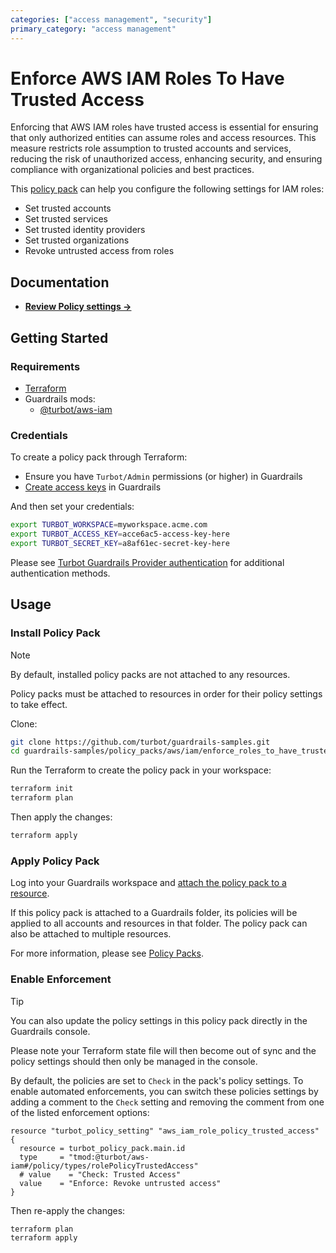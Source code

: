 ```yaml
---
categories: ["access management", "security"]
primary_category: "access management"
---
```


# Enforce AWS IAM Roles To Have Trusted Access

Enforcing that AWS IAM roles have trusted access is essential for ensuring that only authorized entities can assume roles and access resources. This measure restricts role assumption to trusted accounts and services, reducing the risk of unauthorized access, enhancing security, and ensuring compliance with organizational policies and best practices.

This [policy pack](https://turbot.com/guardrails/docs/concepts/resources/smart-folders) can help you configure the following settings for IAM roles:

- Set trusted accounts
- Set trusted services
- Set trusted identity providers
- Set trusted organizations
- Revoke untrusted access from roles

## Documentation

- **[Review Policy settings →](https://hub-guardrails-turbot-com-git-development-turbot.vercel.app/policy-packs/enforce_roles_to_have_trusted_access/settings)**

## Getting Started

### Requirements

- [Terraform](https://developer.hashicorp.com/terraform/install)
- Guardrails mods:
  - [@turbot/aws-iam](https://hub-guardrails-turbot-com-git-development-turbot.vercel.app/aws/mods/aws-iam)

### Credentials

To create a policy pack through Terraform:

- Ensure you have `Turbot/Admin` permissions (or higher) in Guardrails
- [Create access keys](https://turbot.com/guardrails/docs/guides/iam/access-keys#generate-a-new-guardrails-api-access-key) in Guardrails

And then set your credentials:

```sh
export TURBOT_WORKSPACE=myworkspace.acme.com
export TURBOT_ACCESS_KEY=acce6ac5-access-key-here
export TURBOT_SECRET_KEY=a8af61ec-secret-key-here
```

Please see [Turbot Guardrails Provider authentication](https://registry.terraform.io/providers/turbot/turbot/latest/docs#authentication) for additional authentication methods.

## Usage

### Install Policy Pack

> [!NOTE]
> By default, installed policy packs are not attached to any resources.
>
> Policy packs must be attached to resources in order for their policy settings to take effect.

Clone:

```sh
git clone https://github.com/turbot/guardrails-samples.git
cd guardrails-samples/policy_packs/aws/iam/enforce_roles_to_have_trusted_access
```

Run the Terraform to create the policy pack in your workspace:

```sh
terraform init
terraform plan
```

Then apply the changes:

```sh
terraform apply
```

### Apply Policy Pack

Log into your Guardrails workspace and [attach the policy pack to a resource](https://turbot.com/guardrails/docs/guides/working-with-folders/smart#attach-a-smart-folder-to-a-resource).

If this policy pack is attached to a Guardrails folder, its policies will be applied to all accounts and resources in that folder. The policy pack can also be attached to multiple resources.

For more information, please see [Policy Packs](https://turbot.com/guardrails/docs/concepts/resources/smart-folders).

### Enable Enforcement

> [!TIP]
> You can also update the policy settings in this policy pack directly in the Guardrails console.
>
> Please note your Terraform state file will then become out of sync and the policy settings should then only be managed in the console.

By default, the policies are set to `Check` in the pack's policy settings. To enable automated enforcements, you can switch these policies settings by adding a comment to the `Check` setting and removing the comment from one of the listed enforcement options:

```hcl
resource "turbot_policy_setting" "aws_iam_role_policy_trusted_access" {
  resource = turbot_policy_pack.main.id
  type     = "tmod:@turbot/aws-iam#/policy/types/rolePolicyTrustedAccess"
  # value    = "Check: Trusted Access"
  value    = "Enforce: Revoke untrusted access"
}
```

Then re-apply the changes:

```sh
terraform plan
terraform apply
```

